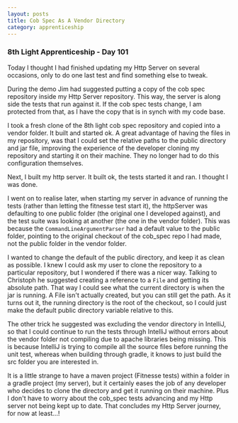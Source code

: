 ```yaml
---
layout: posts
title: Cob Spec As A Vendor Directory
category: apprenticeship
---
```

### 8th Light Apprenticeship - Day 101

Today I thought I had finished updating my Http Server on several occasions, only to do one last test and find something else to tweak.

<!--break--> 

During the demo Jim had suggested putting a copy of the cob spec repository inside my Http Server repository. This way, the server is along side the tests that run against it.  If the cob spec tests change, I am protected from that, as I have the copy that is in synch with my code base.

I took a fresh clone of the 8th light cob spec repository and copied into a vendor folder. It built and started ok. A great advantage of having the files in my repository, was that I could set the relative paths to the public directory and jar file, improving the experience of the developer cloning my repository and starting it on their machine. They no longer had to do this configuration themselves.

Next, I built my http server. It built ok, the tests started it and ran. I thought I was done. 

I went on to realise later, when starting my server in advance of running the tests (rather than letting the fitnesse test start it), the httpServer was defaulting to one public folder (the original one I developed against), and the test suite was looking at another (the one in the vendor folder). This was because the `CommandLineArgumentParser` had a default value to the public folder, pointing to the original checkout of the cob_spec repo I had made, not the public folder in the vendor folder.

I wanted to change the default of the public directory, and keep it as clean as possible. I knew I could ask my user to clone the repository to a particular repository, but I wondered if there was a nicer way. Talking to Christoph he suggested creating a reference to a `File` and getting its absolute path. That way I could see what the current directory is when the jar is running. A File isn't actually created, but you can still get the path. As it turns out it, the running directory is the root of the checkout, so I could just make the default public directory variable relative to this.

The other trick he suggested was excluding the vendor directory in IntelliJ, so that I could continue to run the tests through IntelliJ without errors about the vendor folder not compiling due to apache libraries being missing. This is because IntelliJ is trying to compile all the source files before running the unit test, whereas when building through gradle, it knows to just build the src folder you are interested in.

It is a little strange to have a maven project (Fitnesse tests) within a folder in a gradle project (my server), but it certainly eases the job of any developer who decides to clone the directory and get it running on their machine. Plus I don't have to worry about the cob_spec tests advancing and my Http server not being kept up to date. That concludes my Http Server journey, for now at least...!
